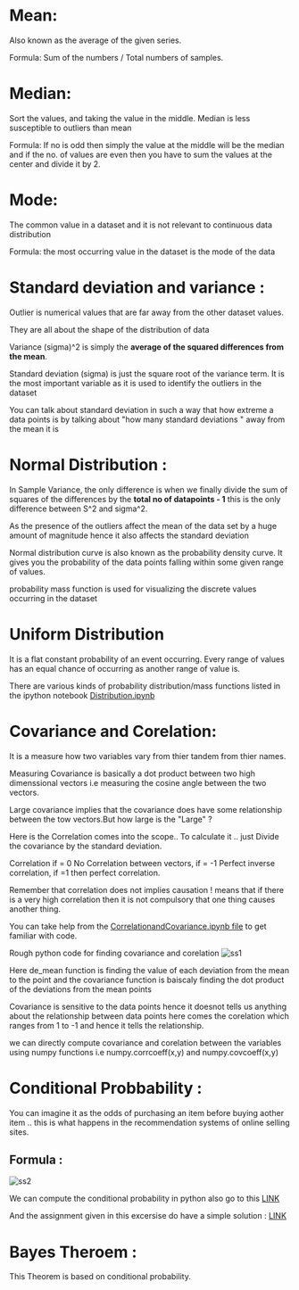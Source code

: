 
# Mean:

Also known as the average of the given series. 

Formula: Sum of the numbers / Total numbers of samples.  

# Median:

Sort the values, and taking the value in the middle.
Median is less susceptible to outliers than mean
 
Formula: If no is odd then simply the value at the middle will be the median and if the no. of values are even then you have to sum the values at the center and divide it by 2.
 
# Mode:

The common value in a dataset and it is not relevant to continuous data distribution

Formula: the most occurring value in the dataset is the mode of the data

# Standard deviation and variance :

Outlier is numerical values that are far away from the other dataset values.

They are all about the shape of the distribution of data

Variance (sigma)^2 is simply the **average of the squared differences from the mean**.

Standard deviation (sigma) is just the square root of the variance term. It is the most important variable as it is used to identify the outliers in the dataset
  
You can talk about standard deviation in such a way that how extreme a data points is by talking about "how many standard deviations  " away from the mean it is


# Normal Distribution :

In Sample Variance, the only difference is when we finally divide the sum of squares of the differences by the **total no of datapoints - 1** this is the only difference between S^2 and sigma^2.

As the presence of the outliers affect the mean of the data set by a huge amount of magnitude hence it also affects the standard deviation     

Normal distribution curve is also known as the probability density curve. It gives you the probability of the data points falling within some given range of values.

probability mass function is used for visualizing the discrete values occurring in the dataset
 
# Uniform Distribution 

It is a flat constant probability of an event occurring. Every range of values has an equal chance of occurring as another range of value is.

There are various kinds of probability distribution/mass functions listed in the ipython notebook [Distribution.ipynb](https://github.com/priyansh19/Probability_And_Statistics_For_Data_Science/blob/master/Distributions.ipynb)

# Covariance and Corelation: 

It is a measure how two variables vary from thier tandem from thier names.

Measuring Covariance is basically a dot product between two high dimenssional vectors i.e measuring the cosine angle between the two vectors.

Large covariance implies that the covariance does have some relationship between the tow vectors.But how large is the "Large" ?

Here is the Correlation comes into the scope.. To calculate it .. just Divide the covariance by the standard deviation.

Correlation if = 0 No Correlation between vectors, if = -1 Perfect inverse correlation, if =1 then perfect correlation.

Remember that correlation does not implies causation ! means that if there is a very high correlation then it is not compulsory that one thing causes another thing.

You can take help from the [CorrelationandCovariance.ipynb file](https://github.com/priyansh19/Probability_And_Statistics_For_ML/blob/master/CovarianceCorrelation.ipynb) to get familiar with code.

Rough python code for finding covariance and corelation 
![ss1](https://user-images.githubusercontent.com/33621094/62338955-ff05c200-b4f7-11e9-8301-2bbaf25f9f05.png)

Here de_mean function is finding the value of each deviation from the mean to the point and the covariance function is baiscaly finding the dot product of the deviations from the mean points 

Covariance is sensitive to the data points hence it doesnot tells us anything about the relationship between data points here comes the corelation which ranges from 1 to -1 and hence it tells the relationship.

we can directly compute covariance and corelation between the variables using numpy functions i.e numpy.corrcoeff(x,y) and numpy.covcoeff(x,y) 

# Conditional Probbability :

You can imagine it as the odds of purchasing an item before buying aother item .. this is what happens in the recommendation systems of online selling sites.

## Formula :
![ss2](https://user-images.githubusercontent.com/33621094/62362768-56795180-b53b-11e9-9cbd-b0e1fe223e6b.png)

We can compute the conditional probability in python also go to this [LINK](https://github.com/priyansh19/Probability_And_Statistics_For_ML/blob/master/ConditionalProbabilityExercise.ipynb)

And the assignment given in this excersise do have a simple solution : [LINK](https://github.com/priyansh19/Probability_And_Statistics_For_ML/blob/master/ConditionalProbabilitySolution.ipynb)

# Bayes Theroem :

This Theorem is based on conditional probability. 
